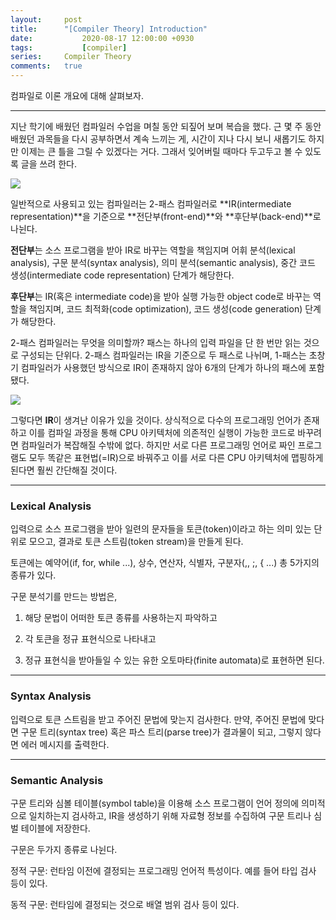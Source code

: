 ```yaml
---
layout:		post
title:		"[Compiler Theory] Introduction"
date:			2020-08-17 12:00:00 +0930
tags:			[compiler]
series: 	Compiler Theory
comments:	true
---
```


컴파일로 이론 개요에 대해 살펴보자.

---

지난 학기에 배웠던 컴파일러 수업을 며칠 동안 되짚어 보며 복습을 했다. 근 몇 주 동안 배웠던 과목들을 다시 공부하면서 계속 느끼는 게, 시간이 지나 다시 보니 새롭기도 하지만 이제는 큰 틀을 그릴 수 있겠다는 거다. 그래서 잊어버릴 때마다 두고두고 볼 수 있도록 글을 쓰려 한다.

![](https://images.velog.io/images/chowisely/post/a1ab90ac-0bba-44d6-b448-2a16a5643535/R1280x0.png)

일반적으로 사용되고 있는 컴파일러는 2-패스 컴파일러로 **IR(intermediate representation)**을 기준으로 **전단부(front-end)**와 **후단부(back-end)**로 나뉜다.

**전단부**는 소스 프로그램을 받아 IR로 바꾸는 역할을 책임지며 어휘 분석(lexical analysis), 구문 분석(syntax analysis), 의미 분석(semantic analysis), 중간 코드 생성(intermediate code representation) 단계가 해당한다.

**후단부**는 IR(혹은 intermediate code)을 받아 실행 가능한 object code로 바꾸는 역할을 책임지며, 코드 최적화(code optimization), 코드 생성(code generation) 단계가 해당한다.

2-패스 컴파일러는 무엇을 의미할까? 패스는 하나의 입력 파일을 단 한 번만 읽는 것으로 구성되는 단위다. 2-패스 컴파일러는 IR을 기준으로 두 패스로 나뉘며, 1-패스는 초창기 컴파일러가 사용했던 방식으로 IR이 존재하지 않아 6개의 단계가 하나의 패스에 포함됐다.

![](https://images.velog.io/images/chowisely/post/64f4d8d8-69d1-49cd-962a-119e0fff282d/compiler1_2.png)

그렇다면 **IR**이 생겨난 이유가 있을 것이다. 상식적으로 다수의 프로그래밍 언어가 존재하고 이를 컴파일 과정을 통해 CPU 아키텍처에 의존적인 실행이 가능한 코드로 바꾸려면 컴파일러가 복잡해질 수밖에 없다. 하지만 서로 다른 프로그래밍 언어로 짜인 프로그램도 모두 똑같은 표현법(=IR)으로 바꿔주고 이를 서로 다른 CPU 아키텍처에 맵핑하게 된다면 훨씬 간단해질 것이다.

---

### Lexical Analysis
입력으로 소스 프로그램을 받아 일련의 문자들을 토큰(token)이라고 하는 의미 있는 단위로 모으고, 결과로 토큰 스트림(token stream)을 만들게 된다.

토큰에는 예약어(if, for, while ...), 상수, 연산자, 식별자, 구분자(,, ;, { ...) 총 5가지의 종류가 있다.

구문 분석기를 만드는 방법은,

1. 해당 문법이 어떠한 토큰 종류를 사용하는지 파악하고

2. 각 토큰을 정규 표현식으로 나타내고

3. 정규 표현식을 받아들일 수 있는 유한 오토마타(finite automata)로 표현하면 된다.

---

### Syntax Analysis
입력으로 토큰 스트림을 받고 주어진 문법에 맞는지 검사한다. 만약, 주어진 문법에 맞다면 구문 트리(syntax tree) 혹은 파스 트리(parse tree)가 결과물이 되고, 그렇지 않다면 에러 메시지를 출력한다.

---

### Semantic Analysis
구문 트리와 심볼 테이블(symbol table)을 이용해 소스 프로그램이 언어 정의에 의미적으로 일치하는지 검사하고, IR을 생성하기 위해 자료형 정보를 수집하여 구문 트리나 심벌 테이블에 저장한다.

구문은 두가지 종류로 나뉜다.

정적 구문: 런타임 이전에 결정되는 프로그래밍 언어적 특성이다. 예를 들어 타입 검사 등이 있다.

동적 구문: 런타임에 결정되는 것으로 배열 범위 검사 등이 있다.
